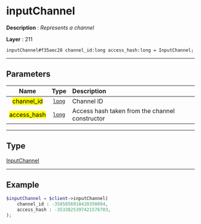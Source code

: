 # inputChannel

**Description** : *Represents a channel*

**Layer** : 211

```tl
inputChannel#f35aec28 channel_id:long access_hash:long = InputChannel;
```

---

## Parameters

| Name | Type | Description |
| :---: | :---: | :--- |
| <mark>channel_id</mark> | [`long`](type/long) | Channel ID |
| <mark>access_hash</mark> | [`long`](type/long) | Access hash taken from the channel constructor |

---

## Type

[InputChannel](type/InputChannel)

---

## Example

```php
$inputChannel = $client->inputChannel(
	channel_id : -3585856918420350894,
	access_hash : -3533825397421576703,
);
```